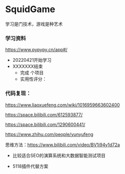 # SquidGame

学习是门技术，游戏是种艺术

### 学习资料

https://www.pypypy.cn/app#/

- 20220421开始学习
- XXXXXXX结束
    - 完成  个项目
    - 实用性评分：

### 代码复现：

https://www.liaoxuefeng.com/wiki/1016959663602400

https://space.bilibili.com/612593877/

https://space.bilibili.com/1290600441/

https://www.zhihu.com/people/yunyufeng

思维方法：https://www.bilibili.com/video/BV1i94y1d72a

- 比较适合SEO的演算系统和大数据智能测试项目

- 5118插件代替方案